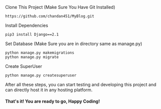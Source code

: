 Clone This Project (Make Sure You Have Git Installed)
```
https://github.com/chandan451/MyBlog.git
```
Install Dependencies 

```
pip3 install Django==2.1
```

Set Database (Make Sure you are in directory same as manage.py)
```
python manage.py makemigrations
python manage.py migrate
```
Create SuperUser 
```
python manage.py createsuperuser
```

After all these steps, you can start testing and developing this project and can directly host it in any hosting platform. 

#### That's it! You are ready to go, Happy Coding!

